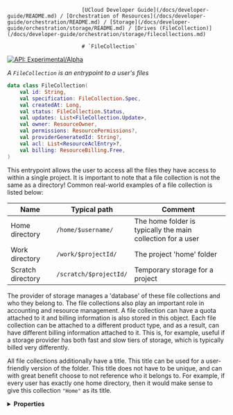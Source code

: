                             [UCloud Developer Guide](/docs/developer-guide/README.md) / [Orchestration of Resources](/docs/developer-guide/orchestration/README.md) / [Storage](/docs/developer-guide/orchestration/storage/README.md) / [Drives (FileCollection)](/docs/developer-guide/orchestration/storage/filecollections.md)
                            
                            # `FileCollection`

                            
[![API: Experimental/Alpha](https://img.shields.io/static/v1?label=API&message=Experimental/Alpha&color=orange&style=flat-square)](/docs/developer-guide/core/api-conventions.md)


_A `FileCollection` is an entrypoint to a user's files_

```kotlin
data class FileCollection(
    val id: String,
    val specification: FileCollection.Spec,
    val createdAt: Long,
    val status: FileCollection.Status,
    val updates: List<FileCollection.Update>,
    val owner: ResourceOwner,
    val permissions: ResourcePermissions?,
    val providerGeneratedId: String?,
    val acl: List<ResourceAclEntry>?,
    val billing: ResourceBilling.Free,
)
```
This entrypoint allows the user to access all the files they have access to within a single project. It is important to
note that a file collection is not the same as a directory! Common real-world examples of a file collection is listed
below:

| Name              | Typical path                | Comment                                                     |
|-------------------|-----------------------------|-------------------------------------------------------------|
| Home directory    | `/home/$username/`     | The home folder is typically the main collection for a user |
| Work directory    | `/work/$projectId/`    | The project 'home' folder                                   |
| Scratch directory | `/scratch/$projectId/` | Temporary storage for a project                             |

The provider of storage manages a 'database' of these file collections and who they belong to. The file collections also
play an important role in accounting and resource management. A file collection can have a quota attached to it and
billing information is also stored in this object. Each file collection can be attached to a different product type, and
as a result, can have different billing information attached to it. This is, for example, useful if a storage provider
has both fast and slow tiers of storage, which is typically billed very differently.

All file collections additionally have a title. This title can be used for a user-friendly version of the folder. This
title does not have to be unique, and can with great benefit choose to not reference who it belongs to. For example,
if every user has exactly one home directory, then it would make sense to give this collection `"Home"` as its title.

<details>
<summary>
<b>Properties</b>
</summary>

<details>
<summary>
<code>id</code>: <code><code><a href='https://kotlinlang.org/api/latest/jvm/stdlib/kotlin/-string/'>String</a></code></code> A unique identifier referencing the `Resource`
</summary>



The ID is unique across a provider for a single resource type.


</details>

<details>
<summary>
<code>specification</code>: <code><code><a href='#filecollection.spec'>FileCollection.Spec</a></code></code>
</summary>





</details>

<details>
<summary>
<code>createdAt</code>: <code><code><a href='https://kotlinlang.org/api/latest/jvm/stdlib/kotlin/-long/'>Long</a></code></code> Timestamp referencing when the request for creation was received by UCloud
</summary>





</details>

<details>
<summary>
<code>status</code>: <code><code><a href='#filecollection.status'>FileCollection.Status</a></code></code> Holds the current status of the `Resource`
</summary>





</details>

<details>
<summary>
<code>updates</code>: <code><code><a href='https://kotlinlang.org/api/latest/jvm/stdlib/kotlin.collections/-list/'>List</a>&lt;<a href='/docs/reference/dk.sdu.cloud.file.orchestrator.api.FileCollection.Update.md'>FileCollection.Update</a>&gt;</code></code> Contains a list of updates from the provider as well as UCloud
</summary>



Updates provide a way for both UCloud, and the provider to communicate to the user what is happening with their
resource.


</details>

<details>
<summary>
<code>owner</code>: <code><code><a href='/docs/reference/dk.sdu.cloud.provider.api.ResourceOwner.md'>ResourceOwner</a></code></code> Contains information about the original creator of the `Resource` along with project association
</summary>





</details>

<details>
<summary>
<code>permissions</code>: <code><code><a href='/docs/reference/dk.sdu.cloud.provider.api.ResourcePermissions.md'>ResourcePermissions</a>?</code></code> Permissions assigned to this resource
</summary>



A null value indicates that permissions are not supported by this resource type.


</details>

<details>
<summary>
<code>providerGeneratedId</code>: <code><code><a href='https://kotlinlang.org/api/latest/jvm/stdlib/kotlin/-string/'>String</a>?</code></code>
</summary>





</details>

<details>
<summary>
<code>acl</code>: <code><code><a href='https://kotlinlang.org/api/latest/jvm/stdlib/kotlin.collections/-list/'>List</a>&lt;<a href='/docs/reference/dk.sdu.cloud.provider.api.ResourceAclEntry.md'>ResourceAclEntry</a>&gt;?</code></code>
</summary>

[![API: Internal/Beta](https://img.shields.io/static/v1?label=API&message=Internal/Beta&color=red&style=flat-square)](/docs/developer-guide/core/api-conventions.md)




</details>

<details>
<summary>
<code>billing</code>: <code><code><a href='/docs/reference/dk.sdu.cloud.provider.api.ResourceBilling.Free.md'>ResourceBilling.Free</a></code></code>
</summary>

[![API: Internal/Beta](https://img.shields.io/static/v1?label=API&message=Internal/Beta&color=red&style=flat-square)](/docs/developer-guide/core/api-conventions.md)




</details>



</details>

